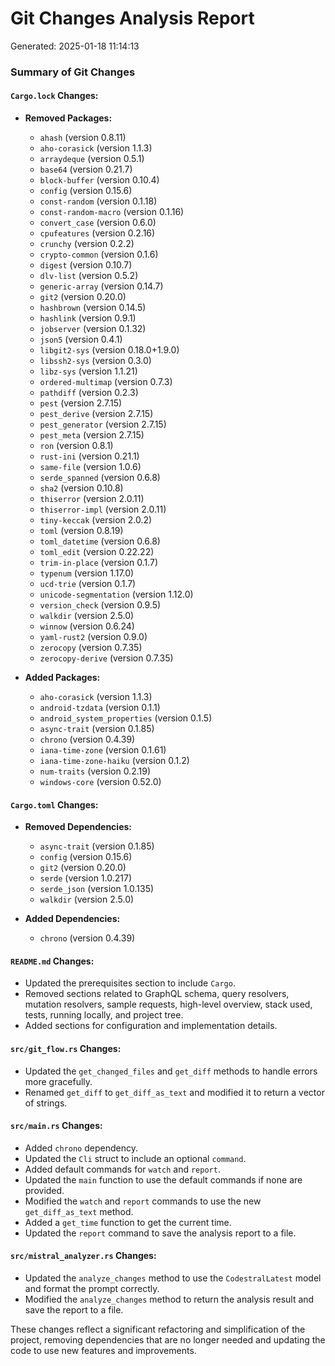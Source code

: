 # Git Changes Analysis Report

Generated: 2025-01-18 11:14:13

### Summary of Git Changes

#### `Cargo.lock` Changes:
- **Removed Packages:**
  - `ahash` (version 0.8.11)
  - `aho-corasick` (version 1.1.3)
  - `arraydeque` (version 0.5.1)
  - `base64` (version 0.21.7)
  - `block-buffer` (version 0.10.4)
  - `config` (version 0.15.6)
  - `const-random` (version 0.1.18)
  - `const-random-macro` (version 0.1.16)
  - `convert_case` (version 0.6.0)
  - `cpufeatures` (version 0.2.16)
  - `crunchy` (version 0.2.2)
  - `crypto-common` (version 0.1.6)
  - `digest` (version 0.10.7)
  - `dlv-list` (version 0.5.2)
  - `generic-array` (version 0.14.7)
  - `git2` (version 0.20.0)
  - `hashbrown` (version 0.14.5)
  - `hashlink` (version 0.9.1)
  - `jobserver` (version 0.1.32)
  - `json5` (version 0.4.1)
  - `libgit2-sys` (version 0.18.0+1.9.0)
  - `libssh2-sys` (version 0.3.0)
  - `libz-sys` (version 1.1.21)
  - `ordered-multimap` (version 0.7.3)
  - `pathdiff` (version 0.2.3)
  - `pest` (version 2.7.15)
  - `pest_derive` (version 2.7.15)
  - `pest_generator` (version 2.7.15)
  - `pest_meta` (version 2.7.15)
  - `ron` (version 0.8.1)
  - `rust-ini` (version 0.21.1)
  - `same-file` (version 1.0.6)
  - `serde_spanned` (version 0.6.8)
  - `sha2` (version 0.10.8)
  - `thiserror` (version 2.0.11)
  - `thiserror-impl` (version 2.0.11)
  - `tiny-keccak` (version 2.0.2)
  - `toml` (version 0.8.19)
  - `toml_datetime` (version 0.6.8)
  - `toml_edit` (version 0.22.22)
  - `trim-in-place` (version 0.1.7)
  - `typenum` (version 1.17.0)
  - `ucd-trie` (version 0.1.7)
  - `unicode-segmentation` (version 1.12.0)
  - `version_check` (version 0.9.5)
  - `walkdir` (version 2.5.0)
  - `winnow` (version 0.6.24)
  - `yaml-rust2` (version 0.9.0)
  - `zerocopy` (version 0.7.35)
  - `zerocopy-derive` (version 0.7.35)

- **Added Packages:**
  - `aho-corasick` (version 1.1.3)
  - `android-tzdata` (version 0.1.1)
  - `android_system_properties` (version 0.1.5)
  - `async-trait` (version 0.1.85)
  - `chrono` (version 0.4.39)
  - `iana-time-zone` (version 0.1.61)
  - `iana-time-zone-haiku` (version 0.1.2)
  - `num-traits` (version 0.2.19)
  - `windows-core` (version 0.52.0)

#### `Cargo.toml` Changes:
- **Removed Dependencies:**
  - `async-trait` (version 0.1.85)
  - `config` (version 0.15.6)
  - `git2` (version 0.20.0)
  - `serde` (version 1.0.217)
  - `serde_json` (version 1.0.135)
  - `walkdir` (version 2.5.0)

- **Added Dependencies:**
  - `chrono` (version 0.4.39)

#### `README.md` Changes:
- Updated the prerequisites section to include `Cargo`.
- Removed sections related to GraphQL schema, query resolvers, mutation resolvers, sample requests, high-level overview, stack used, tests, running locally, and project tree.
- Added sections for configuration and implementation details.

#### `src/git_flow.rs` Changes:
- Updated the `get_changed_files` and `get_diff` methods to handle errors more gracefully.
- Renamed `get_diff` to `get_diff_as_text` and modified it to return a vector of strings.

#### `src/main.rs` Changes:
- Added `chrono` dependency.
- Updated the `Cli` struct to include an optional `command`.
- Added default commands for `watch` and `report`.
- Updated the `main` function to use the default commands if none are provided.
- Modified the `watch` and `report` commands to use the new `get_diff_as_text` method.
- Added a `get_time` function to get the current time.
- Updated the `report` command to save the analysis report to a file.

#### `src/mistral_analyzer.rs` Changes:
- Updated the `analyze_changes` method to use the `CodestralLatest` model and format the prompt correctly.
- Modified the `analyze_changes` method to return the analysis result and save the report to a file.

These changes reflect a significant refactoring and simplification of the project, removing dependencies that are no longer needed and updating the code to use new features and improvements.